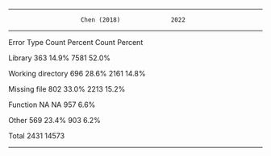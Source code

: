 
---------------------------------------------------------------
                        Chen (2018)              2022 
  ------------------- ------------- --------- ------- ---------
  Error Type                  Count   Percent   Count   Percent

  Library                       363     14.9%    7581    52.0%

  Working directory             696     28.6%    2161    14.8%

  Missing file                  802     33.0%    2213    15.2%

  Function                       NA        NA     957    6.6%

  Other                         569     23.4%    903    6.2%

  Total                        2431             14573 

---------------------------------------------------------------
